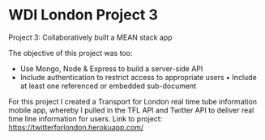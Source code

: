 # WDI London Project 3

Project 3: Collaboratively built a MEAN stack app

The objective of this project was too:

* Use Mongo, Node & Express to build a server-side API
* Include authentication to restrict access to appropriate users • Include at least one referenced or embedded sub-document

For this project I created a Transport for London real time tube information mobile app, whereby I pulled in the TFL API and Twitter API to deliver real time line information for users. Link to project: https://twitterforlondon.herokuapp.com/
